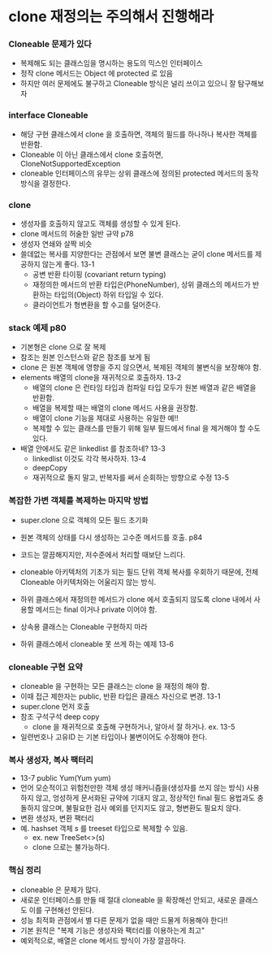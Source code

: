 # clone 재정의는 주의해서 진행해라

### Cloneable 문제가 있다
- 복제해도 되는 클래스임을 명시하는 용도의 믹스인 인터페이스
- 정작 clone 메서드는 Object 에 protected 로 있음
- 하지만 여러 문제에도 불구하고 Cloneable 방식은 널리 쓰이고 있으니 잘 탐구해보자

### interface Cloneable
- 해당 구현 클래스에서 clone 을 호출하면, 객체의 필드를 하나하나 복사한 객체를 반환함.
- Cloneable 이 아닌 클래스에서 clone 호출하면, CloneNotSupportedException
- cloneable 인터페이스의 유무는 상위 클래스에 정의된 protected 메서드의 동작 방식을 결정한다.

### clone
- 생성자를 호출하지 않고도 객체를 생성할 수 있게 된다.
- clone 메서드의 허술한 일반 규약 p78
- 생성자 연쇄와 살짝 비슷
- 쓸데없는 복사를 지양한다는 관점에서 보면 불변 클래스는 굳이 clone 메서드를 제공하지 않는게 좋다. 13-1
  + 공변 반환 타이핑 (covariant return typing)
  + 재정의한 메서드의 반환 타입은(PhoneNumber), 상위 클래스의 메서드가 반환하는 타입의(Object) 하위 타입일 수 있다.
  + 클라이언트가 형변환을 할 수고를 덜어준다.

### stack 예제 p80
- 기본형은 clone 으로 잘 복제
- 참조는 원본 인스턴스와 같은 참조를 보게 됨
- clone 은 원본 객체에 영향을 주지 않으면서, 복제된 객체의 불변식을 보장해야 함.
- elements 배열의 clone을 재귀적으로 호출하자. 13-2
  + 배열의 clone 은 런타임 타입과 컴파일 타입 모두가 원본 배열과 같은 배열을 반환함.
  + 배열을 복제할 때는 배열의 clone 메서드 사용을 권장함.
  + 배열이 clone 기능을 제대로 사용하는 유일한 예!!
  + 복제할 수 있는 클래스를 만들기 위해 일부 필드에서 final 을 제거해야 할 수도 있다.
- 배열 안에서도 같은 linkedlist 를 참조하네? 13-3
  + linkedlist 이것도 각각 복사하자. 13-4
  + deepCopy
  + 재귀적으로 돌지 말고, 반복자를 써서 순회하는 방향으로 수정 13-5

### 복잡한 가변 객체를 복제하는 마지막 방법
- super.clone 으로 객체의 모든 필드 초기화
- 원본 객체의 상태를 다시 생성하는 고수준 메서드를 호출. p84
- 코드는 깔끔해지지만, 저수준에서 처리할 때보단 느리다.
- cloneable 아키텍처의 기초가 되는 필드 단위 객체 복사를 우회하기 때문에, 전체 Cloneable 아키텍처와는 어울리지 않는 방식.
- 하위 클래스에서 재정의한 메서드가 clone 에서 호출되지 않도록 clone 내에서 사용할 메서드는 final 이거나 private 이어야 함.

- 상속용 클래스는 Cloneable 구현하지 마라
- 하위 클래스에서 cloneable 못 쓰게 하는 예제 13-6

### cloneable 구현 요약
- cloneable 을 구현하는 모든 클래스는 clone 을 재정의 해야 함.
- 이때 접근 제한자는 public, 반환 타입은 클래스 자신으로 변경. 13-1
- super.clone 먼저 호출
- 참조 구석구석 deep copy
  + clone 을 재귀적으로 호출해 구현하거나, 알아서 잘 하거나. ex. 13-5
- 일련번호나 고유ID 는 기본 타입이나 불변이어도 수정해야 한다.

### 복사 생성자, 복사 팩터리
- 13-7 public Yum(Yum yum)
- 언어 모순적이고 위험천만한 객체 생성 매커니즘을(생성자를 쓰지 않는 방식) 사용하지 않고, 엉성하게 문서화된 규약에 기대지 않고, 정상적인 final 필드 용법과도 충돌하지 않으며, 불필요한 검사 예외를 던지지도 않고, 형변환도 필요치 않다.
- 변환 생성자, 변환 팩터리
- 예. hashset 객체 s 를 treeset 타입으로 복제할 수 있음.
  + ex. new TreeSet<>(s)
  + clone 으로는 불가능하다.

### 핵심 정리
- cloneable 은 문제가 많다.
- 새로운 인터페이스를 만들 때 절대 cloneable 을 확장해선 안되고, 새로운 클래스도 이를 구현해선 안된다.
- 성능 최적화 관점에서 별 다른 문제가 없을 때만 드물게 허용해야 한다!!
- 기본 원칙은 "복제 기능은 생성자와 팩터리를 이용하는게 최고"
- 예외적으로, 배열은 clone 메서드 방식이 가장 깔끔하다.
